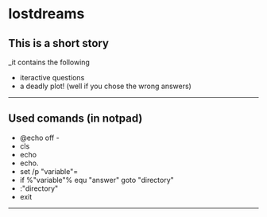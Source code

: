 # lostdreams

## This is a short story
_it contains the following

- iteractive questions
- a deadly plot! (well if you chose the wrong answers)
----------------------------------------------------

## Used comands (in notpad)

- @echo off -
- cls
- echo
- echo.
- set /p "variable"=
- if %"variable"% equ "answer" goto "directory"
- :"directory"
- exit

-------------------------------------------------
